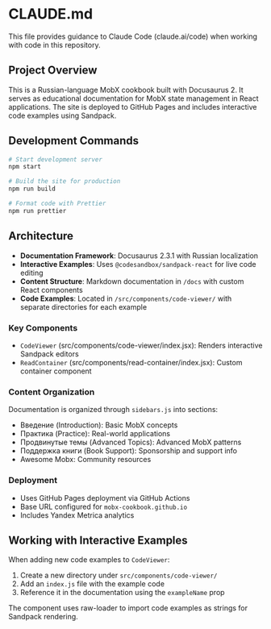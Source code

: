 # CLAUDE.md

This file provides guidance to Claude Code (claude.ai/code) when working with code in this repository.

## Project Overview

This is a Russian-language MobX cookbook built with Docusaurus 2. It serves as educational documentation for MobX state management in React applications. The site is deployed to GitHub Pages and includes interactive code examples using Sandpack.

## Development Commands

```bash
# Start development server
npm start

# Build the site for production
npm run build

# Format code with Prettier
npm run prettier
```

## Architecture

- **Documentation Framework**: Docusaurus 2.3.1 with Russian localization
- **Interactive Examples**: Uses `@codesandbox/sandpack-react` for live code editing
- **Content Structure**: Markdown documentation in `/docs` with custom React components
- **Code Examples**: Located in `/src/components/code-viewer/` with separate directories for each example

### Key Components

- `CodeViewer` (src/components/code-viewer/index.jsx): Renders interactive Sandpack editors
- `ReadContainer` (src/components/read-container/index.jsx): Custom container component

### Content Organization

Documentation is organized through `sidebars.js` into sections:
- Введение (Introduction): Basic MobX concepts
- Практика (Practice): Real-world applications  
- Продвинутые темы (Advanced Topics): Advanced MobX patterns
- Поддержка книги (Book Support): Sponsorship and support info
- Awesome Mobx: Community resources

### Deployment

- Uses GitHub Pages deployment via GitHub Actions
- Base URL configured for `mobx-cookbook.github.io`
- Includes Yandex Metrica analytics

## Working with Interactive Examples

When adding new code examples to `CodeViewer`:
1. Create a new directory under `src/components/code-viewer/`
2. Add an `index.js` file with the example code
3. Reference it in the documentation using the `exampleName` prop

The component uses raw-loader to import code examples as strings for Sandpack rendering.

